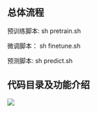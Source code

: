 ## 总体流程
预训练脚本:
sh pretrain.sh

微调脚本：
sh finetune.sh

预测脚本:
sh predict.sh

## 代码目录及功能介绍
![](https://github.com/yangyang678/text_classification_pytorch/blob/master/__pycache__/code_structure.png)






